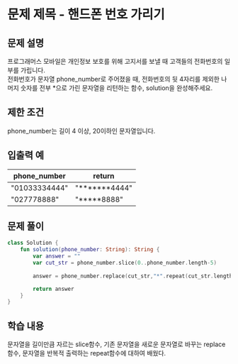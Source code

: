 # 문제 제목 - 핸드폰 번호 가리기
## 문제 설명
프로그래머스 모바일은 개인정보 보호를 위해 고지서를 보낼 때 고객들의 전화번호의 일부를 가립니다.  
전화번호가 문자열 phone_number로 주어졌을 때, 전화번호의 뒷 4자리를 제외한 나머지 숫자를 전부 *으로 가린 문자열을 리턴하는 함수, solution을 완성해주세요.

## 제한 조건
phone_number는 길이 4 이상, 20이하인 문자열입니다.
## 입출력 예
phone_number	| return
---|---|
"01033334444"	| "*******4444"
"027778888" | "*****8888"
## 문제 풀이
``` kotlin
class Solution {
    fun solution(phone_number: String): String {
        var answer = ""
        var cut_str = phone_number.slice(0..phone_number.length-5)
        
        answer = phone_number.replace(cut_str,"*".repeat(cut_str.length))

        return answer
    }
}
```
## 학습 내용
문자열을 길이만큼 자르는 slice함수, 기존 문자열을 새로운 문자열로 바꾸는 replace함수, 문자열을 반복적 출력하는 repeat함수에 대하여 배웠다.

